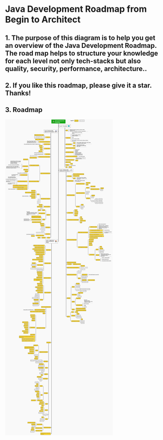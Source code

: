 # Java Development Roadmap from Begin to Architect

## 1. The purpose of this diagram is to help you get an overview of the Java Development Roadmap. The road map helps to structure your knowledge for each level not only tech-stacks but also  quality, security, performance, architecture..

## 2. If you like this roadmap, please give it a star. Thanks!
## 3. Roadmap
![Java Development Roadmap](Java-Development-Roadmap.png)